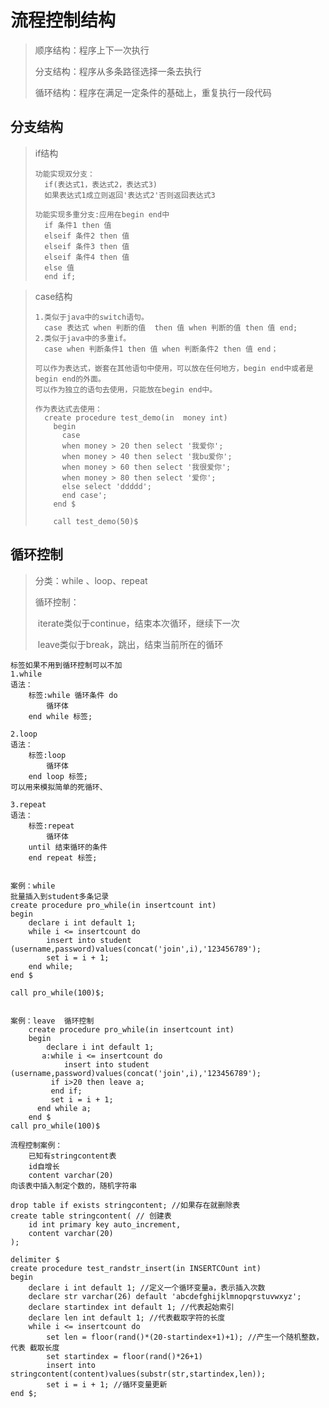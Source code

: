 # 流程控制结构

> 顺序结构：程序上下一次执行
>
> 分支结构：程序从多条路径选择一条去执行
>
> 循环结构：程序在满足一定条件的基础上，重复执行一段代码



## 分支结构

> if结构
>
> ```
> 功能实现双分支：
> 	if(表达式1，表达式2，表达式3)
> 	如果表达式1成立则返回'表达式2'否则返回表达式3
> 
> 功能实现多重分支:应用在begin end中
> 	if 条件1 then 值
> 	elseif 条件2 then 值
> 	elseif 条件3 then 值
> 	elseif 条件4 then 值
> 	else 值
> 	end if;
> ```
>
> 

> case结构
>
> ```
> 1.类似于java中的switch语句。
> 	case 表达式 when 判断的值  then 值 when 判断的值 then 值 end;
> 2.类似于java中的多重if。
> 	case when 判断条件1 then 值 when 判断条件2 then 值 end；
> 	
> 可以作为表达式，嵌套在其他语句中使用，可以放在任何地方，begin end中或者是 begin end的外面。
> 可以作为独立的语句去使用，只能放在begin end中。
> 
> 作为表达式去使用：
> 	create procedure test_demo(in  money int)
>     begin
>     	case
>     	when money > 20 then select '我爱你';
>     	when money > 40 then select '我bu爱你';
>     	when money > 60 then select '我很爱你';
>     	when money > 80 then select '爱你';
>     	else select 'ddddd';
>     	end case';
>     end $
>     
>     call test_demo(50)$
> ```
>
> 

## 循环控制

> 分类：while 、loop、repeat
>
> 循环控制：
>
> ​	iterate类似于continue，结束本次循环，继续下一次
>
> ​	leave类似于break，跳出，结束当前所在的循环

```
标签如果不用到循环控制可以不加
1.while
语法：
	标签:while 循环条件 do
		循环体
	end while 标签;
	
2.loop
语法：
	标签:loop
		循环体
	end loop 标签;
可以用来模拟简单的死循环、

3.repeat
语法：
	标签:repeat
		循环体
	until 结束循环的条件
	end repeat 标签;
	
	
案例：while
批量插入到student多条记录
create procedure pro_while(in insertcount int)
begin
	declare i int default 1;
	while i <= insertcount do
		insert into student (username,password)values(concat('join',i),'123456789');
		set i = i + 1;
	end while;
end $

call pro_while(100)$;


案例：leave  循环控制
	create procedure pro_while(in insertcount int)
    begin
        declare i int default 1;
       a:while i <= insertcount do
            insert into student (username,password)values(concat('join',i),'123456789');
         if i>20 then leave a;
         end if;
         set i = i + 1;
      end while a;
    end $
call pro_while(100)$
```

```
流程控制案例：
	已知有stringcontent表
	id自增长
	content varchar(20)
向该表中插入制定个数的，随机字符串

drop table if exists stringcontent; //如果存在就删除表
create table stringcontent( // 创建表
	id int primary key auto_increment,
	content varchar(20)
);

delimiter $
create procedure test_randstr_insert(in INSERTCOunt int)
begin
	declare i int default 1; //定义一个循环变量a，表示插入次数
	declare str varchar(26) default 'abcdefghijklmnopqrstuvwxyz';
	declare startindex int default 1; //代表起始索引
	declare len int default 1; //代表截取字符的长度
	while i <= insertcount do
		set len = floor(rand()*(20-startindex+1)+1); //产生一个随机整数，代表 截取长度
		set startindex = floor(rand()*26+1)
		insert into stringcontent(content)values(substr(str,startindex,len));
		set i = i + 1; //循环变量更新
end $;
```

